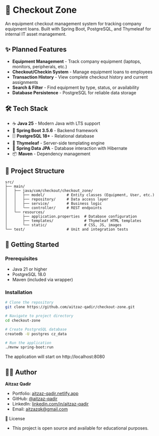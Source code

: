 # 🏢 Checkout Zone

An equipment checkout management system for tracking company equipment loans. Built with Spring Boot, PostgreSQL, and Thymeleaf for internal IT asset management.

## ✨ Planned Features

- **Equipment Management** - Track company equipment (laptops, monitors, peripherals, etc.)
- **Checkout/Checkin System** - Manage equipment loans to employees
- **Transaction History** - View complete checkout history and current assignments
- **Search & Filter** - Find equipment by type, status, or availability
- **Database Persistence** - PostgreSQL for reliable data storage

## 🛠️ Tech Stack

- ☕ **Java 25** - Modern Java with LTS support
- 🍃 **Spring Boot 3.5.6** - Backend framework
- 🗄️ **PostgreSQL 18+** - Relational database
- 🎨 **Thymeleaf** - Server-side templating engine
- 🎯 **Spring Data JPA** - Database interaction with Hibernate
- 📦 **Maven** - Dependency management

## 📁 Project Structure

```
src/
├── main/
│   ├── java/com/checkout/checkout_zone/
│   │   ├── model/          # Entity classes (Equipment, User, etc.)
│   │   ├── repository/     # Data access layer
│   │   ├── service/        # Business logic
│   │   └── controller/     # REST endpoints
│   └── resources/
│       ├── application.properties  # Database configuration
│       ├── templates/              # Thymeleaf HTML templates
│       └── static/                 # CSS, JS, images
└── test/                   # Unit and integration tests
```

## 🚀 Getting Started

### Prerequisites

- Java 21 or higher
- PostgreSQL 18.0
- Maven (included via wrapper)

### Installation
```bash
# Clone the repository
git clone https://github.com/aitzaz-qadir/checkout-zone.git

# Navigate to project directory
cd checkout-zone

# Create PostgreSQL database
createdb -U postgres cz_data

# Run the application
./mvnw spring-boot:run
```

The application will start on http://localhost:8080

## 👨‍💻 Author

**Aitzaz Qadir**

- Portfolio: [aitzaz-qadir.netlify.app](https://aitzaz-qadir.netlify.app)
- GitHub: [@aitzaz-qadir](https://github.com/aitzaz-qadir)
- LinkedIn: [linkedin.com/in/aitzaz-qadir](https://www.linkedin.com/in/aitzaz-qadir/)
- Email: aitzazqk@gmail.com

📝 License

- This project is open source and available for educational purposes.
